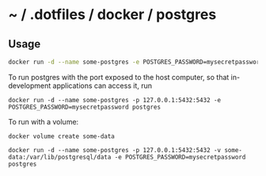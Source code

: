 # ~ / .dotfiles / docker / postgres


## Usage

```sh
docker run -d --name some-postgres -e POSTGRES_PASSWORD=mysecretpassword postgres
```

To run postgres with the port exposed to the host computer, so that in-development
applications can access it, run

```
docker run -d --name some-postgres -p 127.0.0.1:5432:5432 -e POSTGRES_PASSWORD=mysecretpassword postgres
```



To run with a volume:

```
docker volume create some-data
```

```
docker run -d --name some-postgres -p 127.0.0.1:5432:5432 -v some-data:/var/lib/postgresql/data -e POSTGRES_PASSWORD=mysecretpassword postgres
```
